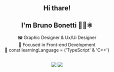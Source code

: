 
<div align="center">  

## Hi thare!
## I'm Bruno Bonetti 👨‍💻⚛️

 🖼️ Graphic Designer & Ux/Ui Designer <br>
 🔭 Focused in Front-end Development<br>
 🌱 const learningLanguage = ('TypeScript' & 'C++') <br>
##

<div style="display: inline_block">
  <a href="https://github.com/bonettibruno24">

  ##
  
<div style="display: inline_block"> 
  <a href = "mailto:bonettibruno.silva@gmail.com"><img src="https://img.shields.io/badge/-Gmail-%23333?style=for-the-badge&logo=gmail&logoColor=white" target="_blank"></a>
  <a href="www.linkedin.com/in/bonettibruno" target="_blank"><img src="https://img.shields.io/badge/-LinkedIn-%230077B5?style=for-the-badge&logo=linkedin&logoColor=white" target="_blank"></a> 



